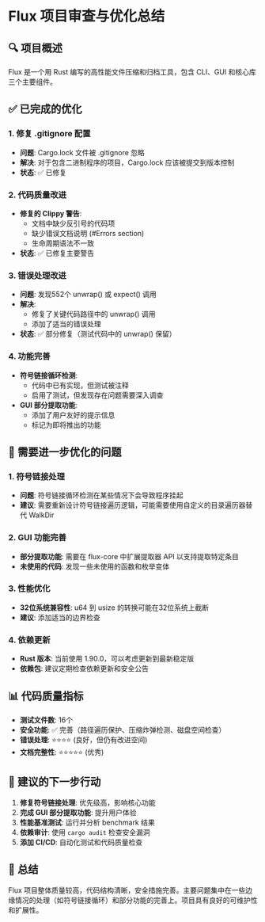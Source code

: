 # Flux 项目审查与优化总结

## 🔍 项目概述
Flux 是一个用 Rust 编写的高性能文件压缩和归档工具，包含 CLI、GUI 和核心库三个主要组件。

## ✅ 已完成的优化

### 1. 修复 .gitignore 配置
- **问题**: Cargo.lock 文件被 .gitignore 忽略
- **解决**: 对于包含二进制程序的项目，Cargo.lock 应该被提交到版本控制
- **状态**: ✅ 已修复

### 2. 代码质量改进
- **修复的 Clippy 警告**:
  - 文档中缺少反引号的代码项
  - 缺少错误文档说明 (#Errors section)
  - 生命周期语法不一致
- **状态**: ✅ 已修复主要警告

### 3. 错误处理改进
- **问题**: 发现552个 unwrap() 或 expect() 调用
- **解决**: 
  - 修复了关键代码路径中的 unwrap() 调用
  - 添加了适当的错误处理
- **状态**: ✅ 部分修复（测试代码中的 unwrap() 保留）

### 4. 功能完善
- **符号链接循环检测**:
  - 代码中已有实现，但测试被注释
  - 启用了测试，但发现存在问题需要深入调查
- **GUI 部分提取功能**:
  - 添加了用户友好的提示信息
  - 标记为即将推出的功能

## 🚧 需要进一步优化的问题

### 1. 符号链接处理
- **问题**: 符号链接循环检测在某些情况下会导致程序挂起
- **建议**: 需要重新设计符号链接遍历逻辑，可能需要使用自定义的目录遍历器替代 WalkDir

### 2. GUI 功能完善
- **部分提取功能**: 需要在 flux-core 中扩展提取器 API 以支持提取特定条目
- **未使用的代码**: 发现一些未使用的函数和枚举变体

### 3. 性能优化
- **32位系统兼容性**: u64 到 usize 的转换可能在32位系统上截断
- **建议**: 添加适当的边界检查

### 4. 依赖更新
- **Rust 版本**: 当前使用 1.90.0，可以考虑更新到最新稳定版
- **依赖包**: 建议定期检查依赖更新和安全公告

## 📊 代码质量指标

- **测试文件数**: 16个
- **安全功能**: ✅ 完善（路径遍历保护、压缩炸弹检测、磁盘空间检查）
- **错误处理**: ⭐⭐⭐⭐ (良好，但仍有改进空间)
- **文档完整性**: ⭐⭐⭐⭐⭐ (优秀)

## 🎯 建议的下一步行动

1. **修复符号链接处理**: 优先级高，影响核心功能
2. **完成 GUI 部分提取功能**: 提升用户体验
3. **性能基准测试**: 运行并分析 benchmark 结果
4. **依赖审计**: 使用 `cargo audit` 检查安全漏洞
5. **添加 CI/CD**: 自动化测试和代码质量检查

## 📝 总结

Flux 项目整体质量较高，代码结构清晰，安全措施完善。主要问题集中在一些边缘情况的处理（如符号链接循环）和部分功能的完善上。项目具有良好的可维护性和扩展性。